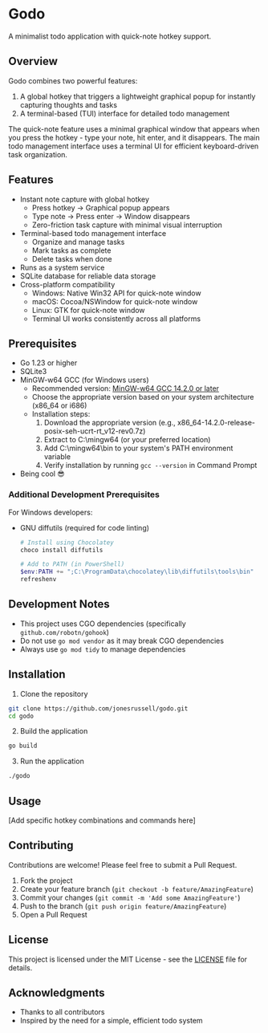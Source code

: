 # Godo

A minimalist todo application with quick-note hotkey support.

## Overview

Godo combines two powerful features:
1. A global hotkey that triggers a lightweight graphical popup for instantly capturing thoughts and tasks
2. A terminal-based (TUI) interface for detailed todo management

The quick-note feature uses a minimal graphical window that appears when you press the hotkey - type your note, hit enter, and it disappears. The main todo management interface uses a terminal UI for efficient keyboard-driven task organization.

## Features

- Instant note capture with global hotkey
  - Press hotkey → Graphical popup appears
  - Type note → Press enter → Window disappears
  - Zero-friction task capture with minimal visual interruption
- Terminal-based todo management interface
  - Organize and manage tasks
  - Mark tasks as complete
  - Delete tasks when done
- Runs as a system service
- SQLite database for reliable data storage
- Cross-platform compatibility
  - Windows: Native Win32 API for quick-note window
  - macOS: Cocoa/NSWindow for quick-note window
  - Linux: GTK for quick-note window
  - Terminal UI works consistently across all platforms

## Prerequisites

- Go 1.23 or higher
- SQLite3
- MinGW-w64 GCC (for Windows users)
  - Recommended version: [MinGW-w64 GCC 14.2.0 or later](https://github.com/niXman/mingw-builds-binaries/releases)
  - Choose the appropriate version based on your system architecture (x86_64 or i686)
  - Installation steps:
    1. Download the appropriate version (e.g., x86_64-14.2.0-release-posix-seh-ucrt-rt_v12-rev0.7z)
    2. Extract to C:\mingw64 (or your preferred location)
    3. Add C:\mingw64\bin to your system's PATH environment variable
    4. Verify installation by running `gcc --version` in Command Prompt
- Being cool 😎

### Additional Development Prerequisites

For Windows developers:
- GNU diffutils (required for code linting)
  ```powershell
  # Install using Chocolatey
  choco install diffutils
  
  # Add to PATH (in PowerShell)
  $env:PATH += ";C:\ProgramData\chocolatey\lib\diffutils\tools\bin"
  refreshenv
  ```

## Development Notes

- This project uses CGO dependencies (specifically `github.com/robotn/gohook`)
- Do not use `go mod vendor` as it may break CGO dependencies
- Always use `go mod tidy` to manage dependencies

## Installation

1. Clone the repository
```bash
git clone https://github.com/jonesrussell/godo.git
cd godo
```

2. Build the application
```bash
go build
```

3. Run the application
```bash
./godo
```

## Usage

[Add specific hotkey combinations and commands here]

## Contributing

Contributions are welcome! Please feel free to submit a Pull Request.

1. Fork the project
2. Create your feature branch (`git checkout -b feature/AmazingFeature`)
3. Commit your changes (`git commit -m 'Add some AmazingFeature'`)
4. Push to the branch (`git push origin feature/AmazingFeature`)
5. Open a Pull Request

## License

This project is licensed under the MIT License - see the [LICENSE](LICENSE) file for details.

## Acknowledgments

- Thanks to all contributors
- Inspired by the need for a simple, efficient todo system

